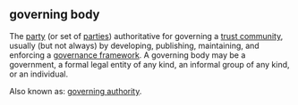 ## governing body

<p class="c8"><span>The </span><span class="c2"><a class="c3" href="#h.cn6bno48fomj">party</a></span><span>&nbsp;(or set of </span><span class="c2"><a class="c3" href="#h.cn6bno48fomj">parties</a></span><span>) authoritative for governing a </span><span class="c2"><a class="c3" href="#h.a9l3odcb1s29">trust community</a></span><span>, usually (but not always) by developing, publishing, maintaining, and enforcing a </span><span class="c2"><a class="c3" href="#h.2x05z0r097mn">governance framework</a></span><span class="c0">. A governing body may be a government, a formal legal entity of any kind, an informal group of any kind, or an individual.</span></p><p class="c8"><span>Also known as: </span><span class="c2"><a class="c3" href="#h.hhkhnnadzpo1">governing authority</a></span><span class="c0">.</span></p>

